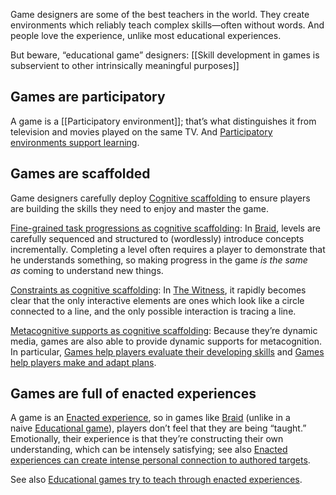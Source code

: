 Game designers are some of the best teachers in the world. They create environments which reliably teach complex skills—often without words. And people love the experience, unlike most educational experiences.

But beware, “educational game” designers: [[Skill development in games is subservient to other intrinsically meaningful purposes]]

## Games are participatory

A game is a [[Participatory environment]]; that’s what distinguishes it from television and movies played on the same TV. And [Participatory environments support learning](https://notes.andymatuschak.org/zU3Cw3dParuur9TFVNJMiqS).

## Games are scaffolded

Game designers carefully deploy [Cognitive scaffolding](https://notes.andymatuschak.org/zWSH2QNUsrTGP4V15JBaaEv) to ensure players are building the skills they need to enjoy and master the game.

[Fine-grained task progressions as cognitive scaffolding](https://notes.andymatuschak.org/zLtDuZSmdcEoAMgWNcxho6Z): In [Braid](https://notes.andymatuschak.org/zXj3T4GoMbmEH3dB9huwGii), levels are carefully sequenced and structured to (wordlessly) introduce concepts incrementally. Completing a level often requires a player to demonstrate that he understands something, so making progress in the game _is the same as_ coming to understand new things.

[Constraints as cognitive scaffolding](https://notes.andymatuschak.org/z7TJeAJjP5FrruVXwUXheW4): In [The Witness](https://notes.andymatuschak.org/zPf1LNEPcGriTJYips6UP7J), it rapidly becomes clear that the only interactive elements are ones which look like a circle connected to a line, and the only possible interaction is tracing a line.

[Metacognitive supports as cognitive scaffolding](https://notes.andymatuschak.org/zL2zRTTRhWf1Lx4x9p2uCDt): Because they’re dynamic media, games are also able to provide dynamic supports for metacognition. In particular, [Games help players evaluate their developing skills](https://notes.andymatuschak.org/zJP88EJ3qnPdZLMFK9g4Boh) and [Games help players make and adapt plans](https://notes.andymatuschak.org/z8cCUawpidfMcH7bYE67CEf).

## Games are full of enacted experiences

A game is an [Enacted experience](https://notes.andymatuschak.org/z92TGMiBsnraf5KXxSTNkBJ), so in games like [Braid](https://notes.andymatuschak.org/zXj3T4GoMbmEH3dB9huwGii) (unlike in a naive [Educational game](https://notes.andymatuschak.org/zPf3vk65fBYtn5iTWj3PTEE)), players don’t feel that they are being “taught.” Emotionally, their experience is that they’re constructing their own understanding, which can be intensely satisfying; see also [Enacted experiences can create intense personal connection to authored targets](https://notes.andymatuschak.org/zJxSaJaCeXZsY7pH2Q6t89t).

See also [Educational games try to teach through enacted experiences](https://notes.andymatuschak.org/zB3bu9n53v6UCnqUYKxdAtG).